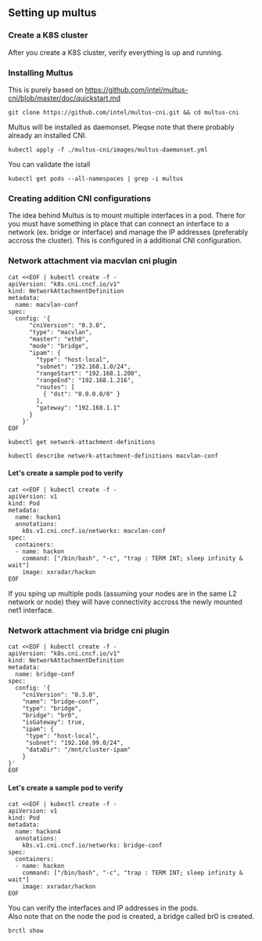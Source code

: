## Setting up multus 

### Create a K8S cluster
After you create a K8S cluster, verify everything is up and running.

### Installing Multus
This is purely based on  https://github.com/intel/multus-cni/blob/master/doc/quickstart.md
```
git clone https://github.com/intel/multus-cni.git && cd multus-cni
```
Multus will be installed as daemonset. Pleqse note that there probably already an installed CNI.
```
kubectl apply -f ./multus-cni/images/multus-daemonset.yml
```
You can validate the istall 
```
kubectl get pods --all-namespaces | grep -i multus
```
### Creating addition CNI configurations
The idea behind Multus is to mount multiple interfaces in a pod. There for you must have something in place that can connect an interface to a network (ex. bridge or interface) and manage the IP addresses (preferably accross the cluster). This is  configured in a additional CNI configuration.

### Network attachment via macvlan cni plugin
```
cat <<EOF | kubectl create -f -
apiVersion: "k8s.cni.cncf.io/v1"
kind: NetworkAttachmentDefinition
metadata:
  name: macvlan-conf
spec:
  config: '{
      "cniVersion": "0.3.0",
      "type": "macvlan",
      "master": "eth0",
      "mode": "bridge",
      "ipam": {
        "type": "host-local",
        "subnet": "192.168.1.0/24",
        "rangeStart": "192.168.1.200",
        "rangeEnd": "192.168.1.216",
        "routes": [
          { "dst": "0.0.0.0/0" }
        ],
        "gateway": "192.168.1.1"
      }
    }'
EOF
```
```
kubectl get network-attachment-definitions
```
```
kubectl describe network-attachment-definitions macvlan-conf
```
#### Let's create a sample pod to verify
```
cat <<EOF | kubectl create -f -
apiVersion: v1
kind: Pod
metadata:
  name: hackon1
  annotations:
    k8s.v1.cni.cncf.io/networks: macvlan-conf
spec:
  containers:
  - name: hackon
    command: ["/bin/bash", "-c", "trap : TERM INT; sleep infinity & wait"]
    image: xxradar/hackon
EOF
```
If you sping up multiple pods (assuming your nodes are in the same L2 network or node) they will have connectivity accross the newly mounted net1 interface.

### Network attachment via bridge cni plugin
```
cat <<EOF | kubectl create -f -
apiVersion: "k8s.cni.cncf.io/v1"
kind: NetworkAttachmentDefinition
metadata:
  name: bridge-conf
spec:
  config: '{
    "cniVersion": "0.3.0",
    "name": "bridge-conf",
    "type": "bridge",
    "bridge": "br0",
    "isGateway": true,
    "ipam": {
     "type": "host-local",
     "subnet": "192.168.99.0/24",
     "dataDir": "/mnt/cluster-ipam"
    }
}'
EOF
```
#### Let's create a sample pod to verify
```
cat <<EOF | kubectl create -f -
apiVersion: v1
kind: Pod
metadata:
  name: hackon4
  annotations:
    k8s.v1.cni.cncf.io/networks: bridge-conf
spec:
  containers:
  - name: hackon
    command: ["/bin/bash", "-c", "trap : TERM INT; sleep infinity & wait"]
    image: xxradar/hackon
EOF
```
You can verify the interfaces and IP addresses in the pods. <br>
Also note that on the node the pod is created, a bridge called br0 is created.
```
brctl show
```
